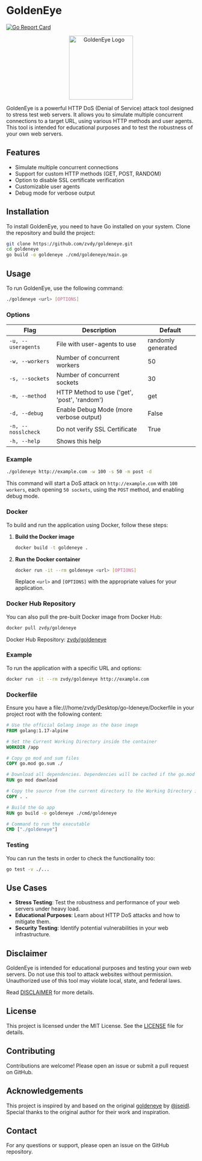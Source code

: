 # GoldenEye

[![Go Report Card](https://goreportcard.com/badge/github.com/zvdy/goldeneye)](https://goreportcard.com/report/github.com/zvdy/goldeneye)

<p align="center">
  <img src="https://i.ibb.co/WV14jNj/logo.png" alt="GoldenEye Logo" width="170" height="170">
</p>

GoldenEye is a powerful HTTP DoS (Denial of Service) attack tool designed to stress test web servers. It allows you to simulate multiple concurrent connections to a target URL, using various HTTP methods and user agents. This tool is intended for educational purposes and to test the robustness of your own web servers.

## Features

- Simulate multiple concurrent connections
- Support for custom HTTP methods (GET, POST, RANDOM)
- Option to disable SSL certificate verification
- Customizable user agents
- Debug mode for verbose output

## Installation

To install GoldenEye, you need to have Go installed on your system. Clone the repository and build the project:

```sh
git clone https://github.com/zvdy/goldeneye.git
cd goldeneye
go build -o goldeneye ./cmd/goldeneye/main.go
```

## Usage

To run GoldenEye, use the following command:

```sh
./goldeneye <url> [OPTIONS]
```

### Options

| Flag           | Description                                         | Default                  |
|----------------|-----------------------------------------------------|--------------------------|
| `-u, --useragents` | File with user-agents to use                         | randomly generated       |
| `-w, --workers`    | Number of concurrent workers                         | 50                       |
| `-s, --sockets`    | Number of concurrent sockets                         | 30                       |
| `-m, --method`     | HTTP Method to use ('get', 'post', 'random')         | get                      |
| `-d, --debug`      | Enable Debug Mode (more verbose output)              | False                    |
| `-n, --nosslcheck` | Do not verify SSL Certificate                        | True                     |
| `-h, --help`       | Shows this help                                      |                          |

### Example

```sh
./goldeneye http://example.com -w 100 -s 50 -m post -d
```

This command will start a DoS attack on `http://example.com` with `100 workers`, each opening `50 sockets`, using the `POST` method, and enabling debug mode.

### Docker

To build and run the application using Docker, follow these steps:

1. **Build the Docker image**

   ```sh
   docker build -t goldeneye .
   ```

2. **Run the Docker container**

   ```sh
   docker run -it --rm goldeneye <url> [OPTIONS]
   ```

   Replace `<url>` and `[OPTIONS]` with the appropriate values for your application.

### Docker Hub Repository

You can also pull the pre-built Docker image from Docker Hub:

```sh
docker pull zvdy/goldeneye
```

Docker Hub Repository: [zvdy/goldeneye](https://hub.docker.com/repository/docker/zvdy/goldeneye/general)

### Example

To run the application with a specific URL and options:

```sh
docker run -it --rm zvdy/goldeneye http://example.com 
```

### Dockerfile

Ensure you have a file:///home/zvdy/Desktop/go-ldeneye/Dockerfile in your project root with the following content:

```dockerfile
# Use the official Golang image as the base image
FROM golang:1.17-alpine

# Set the Current Working Directory inside the container
WORKDIR /app

# Copy go mod and sum files
COPY go.mod go.sum ./

# Download all dependencies. Dependencies will be cached if the go.mod and go.sum files are not changed
RUN go mod download

# Copy the source from the current directory to the Working Directory inside the container
COPY . .

# Build the Go app
RUN go build -o goldeneye ./cmd/goldeneye

# Command to run the executable
CMD ["./goldeneye"]
```

### Testing

You can run the tests in order to check the functionality too:

```sh
go test -v ./...
```


## Use Cases

- **Stress Testing**: Test the robustness and performance of your web servers under heavy load.
- **Educational Purposes**: Learn about HTTP DoS attacks and how to mitigate them.
- **Security Testing**: Identify potential vulnerabilities in your web infrastructure.

## Disclaimer

GoldenEye is intended for educational purposes and testing your own web servers. Do not use this tool to attack websites without permission. Unauthorized use of this tool may violate local, state, and federal laws.

Read [DISCLAIMER](DISCLAIMER.md) for more details.

## License

This project is licensed under the MIT License. See the [LICENSE](LICENSE) file for details.

## Contributing

Contributions are welcome! Please open an issue or submit a pull request on GitHub.

## Acknowledgements
 
This project is inspired by and based on the original [goldeneye](https://github.com/jseidl/GoldenEye) by [@jseidl](https://github.com/jseidl/). Special thanks to the original author for their work and inspiration.

## Contact

For any questions or support, please open an issue on the GitHub repository.


